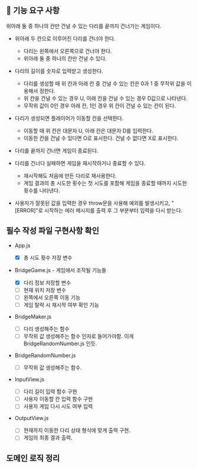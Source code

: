 ## 🚀 기능 요구 사항

위아래 둘 중 하나의 칸만 건널 수 있는 다리를 끝까지 건너가는 게임이다.

- 위아래 두 칸으로 이루어진 다리를 건너야 한다.

  - 다리는 왼쪽에서 오른쪽으로 건너야 한다.
  - 위아래 둘 중 하나의 칸만 건널 수 있다.

- 다리의 길이를 숫자로 입력받고 생성한다.

  - 다리를 생성할 때 위 칸과 아래 칸 중 건널 수 있는 칸은 0과 1 중 무작위 값을 이용해서 정한다.
  - 위 칸을 건널 수 있는 경우 U, 아래 칸을 건널 수 있는 경우 D값으로 나타낸다.
  - 무작위 값이 0인 경우 아래 칸, 1인 경우 위 칸이 건널 수 있는 칸이 된다.

- 다리가 생성되면 플레이어가 이동할 칸을 선택한다.

  - 이동할 때 위 칸은 대문자 U, 아래 칸은 대문자 D를 입력한다.
  - 이동한 칸을 건널 수 있다면 O로 표시한다. 건널 수 없다면 X로 표시한다.

- 다리를 끝까지 건너면 게임이 종료된다.

- 다리를 건너다 실패하면 게임을 재시작하거나 종료할 수 있다.

  - 재시작해도 처음에 만든 다리로 재사용한다.
  - 게임 결과의 총 시도한 횟수는 첫 시도를 포함해 게임을 종료할 때까지 시도한 횟수를 나타낸다.

- 사용자가 잘못된 값을 입력한 경우 throw문을 사용해 예외를 발생시키고, "[ERROR]"로 시작하는 에러 메시지를 출력 후 그 부분부터 입력을 다시 받는다.

## 필수 작성 파일 구현사항 확인

- App.js

  - [x] 총 시도 횟수 저장 변수

- BridgeGame.js - 게임에서 조작될 기능들

  - [x] 다리 정보 저장할 변수
  - [ ] 현재 위치 저장 변수
  - [ ] 왼쪽에서 오른쪽 이동 기능
  - [ ] 게임 탈락 시 재시작 여부 확인 기능

- BridgeMaker.js

  - [ ] 다리 생성해주는 함수
  - [ ] 무작위 값 생성해주는 함수 인자로 들어가야함. 이게 BridgeRandomNumber.js 인듯.

- BridgeRandomNumber.js

  - [ ] 무작위 값 생성해주는 함수.

- InputView.js

  - [ ] 다리 길이 입력 함수 구현
  - [ ] 사용자 이동할 칸 입력 함수 구현
  - [ ] 사용자 게임 다시 시도 여부 입력

- OutputView.js
  - [ ] 현재까지 이동한 다리 상태 형식에 맞게 출력 구현.
  - [ ] 게임의 최종 결과 출력.

## 도메인 로직 정리
